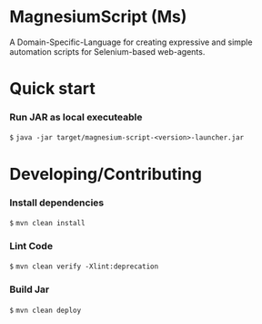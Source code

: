 # MagnesiumScript (Ms)

A Domain-Specific-Language for creating expressive and simple automation scripts for Selenium-based web-agents.

# Quick start

### Run JAR as local executeable

`$` `java -jar target/magnesium-script-<version>-launcher.jar`

# Developing/Contributing

### Install dependencies

`$` `mvn clean install`

### Lint Code

`$` `mvn clean verify -Xlint:deprecation`

### Build Jar

`$` `mvn clean deploy`